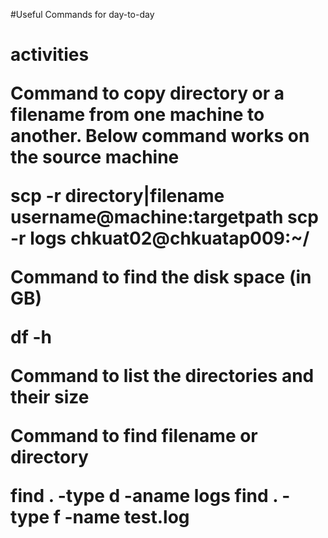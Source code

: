 
#Useful Commands for day-to-day <h1> activities

Command to copy directory or a filename from one machine to another. Below command works on the source machine

scp -r directory|filename username@machine:targetpath
scp -r logs chkuat02@chkuatap009:~/


Command to find the disk space (in GB)

df -h


Command to list the directories and their size


Command to find filename or directory

find . -type d -aname logs
find . -type f -name test.log
